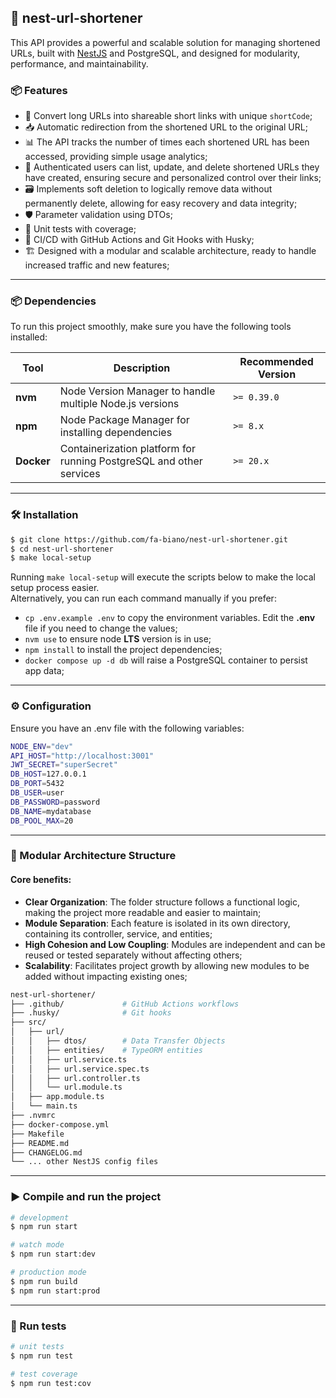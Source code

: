 ## 🚀 nest-url-shortener

This API provides a powerful and scalable solution for managing shortened URLs, built with [NestJS](https://nestjs.com/) and PostgreSQL, and designed for modularity, performance, and maintainability.

### 📦 Features

- 🔗 Convert long URLs into shareable short links with unique `shortCode`;
- 📥 Automatic redirection from the shortened URL to the original URL;
- 📊 The API tracks the number of times each shortened URL has been accessed, providing simple usage analytics;
- 🔐 Authenticated users can list, update, and delete shortened URLs they have created, ensuring secure and personalized control over their links;
- 🗃️ Implements soft deletion to logically remove data without permanently delete, allowing for easy recovery and data integrity;
- 🛡️ Parameter validation using DTOs;
- 🧪 Unit tests with coverage;
- 🧰 CI/CD with GitHub Actions and Git Hooks with Husky;
- 🏗️ Designed with a modular and scalable architecture, ready to handle increased traffic and new features;

---

### 📦 Dependencies

To run this project smoothly, make sure you have the following tools installed:

| Tool     | Description                                      | Recommended Version |
|----------|--------------------------------------------------|---------------------|
| **nvm**  | Node Version Manager to handle multiple Node.js versions | `>= 0.39.0`          |
| **npm**  | Node Package Manager for installing dependencies | `>= 8.x`             |
| **Docker** | Containerization platform for running PostgreSQL and other services | `>= 20.x`            |

---

### 🛠️ Installation

```bash
$ git clone https://github.com/fa-biano/nest-url-shortener.git
$ cd nest-url-shortener
$ make local-setup
```

Running `make local-setup` will execute the scripts below to make the local setup process easier.
<br>Alternatively, you can run each command manually if you prefer:

* `cp .env.example .env` to copy the environment variables. Edit the <strong>.env</strong> file if you need to change the values;
* `nvm use` to ensure node <strong>LTS</strong> version is in use;
* `npm install` to install the project dependencies;
* `docker compose up -d db` will raise a PostgreSQL container to persist app data;

---

### ⚙️ Configuration

Ensure you have an .env file with the following variables:

```bash
NODE_ENV="dev"
API_HOST="http://localhost:3001"
JWT_SECRET="superSecret"
DB_HOST=127.0.0.1
DB_PORT=5432
DB_USER=user
DB_PASSWORD=password
DB_NAME=mydatabase
DB_POOL_MAX=20
```
---

### 📁 Modular Architecture Structure
#### Core benefits:
* **Clear Organization**: The folder structure follows a functional logic, making the project more readable and easier to maintain;
* **Module Separation**: Each feature is isolated in its own directory, containing its controller, service, and entities;
* **High Cohesion and Low Coupling**: Modules are independent and can be reused or tested separately without affecting others;
* **Scalability**: Facilitates project growth by allowing new modules to be added without impacting existing ones;

```bash
nest-url-shortener/
├── .github/             # GitHub Actions workflows
├── .husky/              # Git hooks
├── src/
│   ├── url/
│   │   ├── dtos/        # Data Transfer Objects
│   │   ├── entities/    # TypeORM entities
│   │   ├── url.service.ts
│   │   ├── url.service.spec.ts
│   │   ├── url.controller.ts
│   │   └── url.module.ts
│   ├── app.module.ts
│   └── main.ts
├── .nvmrc
├── docker-compose.yml
├── Makefile
├── README.md
├── CHANGELOG.md
└── ... other NestJS config files
```
---

### ▶️ Compile and run the project

```bash
# development
$ npm run start

# watch mode
$ npm run start:dev

# production mode
$ npm run build
$ npm run start:prod
```

---

### 🧪 Run tests

```bash
# unit tests
$ npm run test

# test coverage
$ npm run test:cov
```
